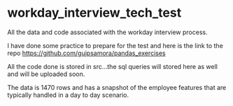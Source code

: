 # workday_interview_tech_test
All the data and code associated with the workday interview process.

I have done some practice to prepare for the test and here is the link to the repo https://github.com/guipsamora/pandas_exercises

All the code done is stored in src...the sql queries will stored here as well and will be uploaded soon.

The data is 1470 rows and has a snapshot of the employee features that are typically handled in a day to day scenario.
